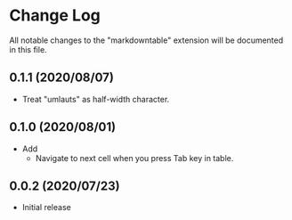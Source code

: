 # Change Log

All notable changes to the "markdowntable" extension will be documented in this file.

## 0.1.1 (2020/08/07)

- Treat "umlauts" as half-width character.

## 0.1.0 (2020/08/01)

- Add
    - Navigate to next cell when you press Tab key in table.

## 0.0.2 (2020/07/23)

- Initial release
